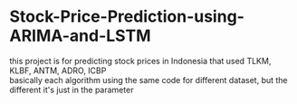# Stock-Price-Prediction-using-ARIMA-and-LSTM
this project is for predicting stock prices in Indonesia that used TLKM, KLBF, ANTM, ADRO, ICBP <br />
basically each algorithm using the same code for different dataset, but the different it's just in the parameter
